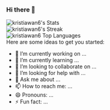 ### Hi there 👋
![kristiawan6's Stats](https://github-readme-stats.vercel.app/api?username=kristiawan6&theme=vue-dark&show_icons=true&hide_border=true&count_private=true)
<br>
![kristiawan6's Streak](https://github-readme-streak-stats.herokuapp.com/?user=kristiawan6&theme=vue-dark&hide_border=true)
<br>
![kristiawan6 Top Languages](https://github-readme-stats.vercel.app/api/top-langs/?username=kristiawan6&theme=vue-dark&show_icons=true&hide_border=true&layout=compact)
<br>
Here are some ideas to get you started:

- 🔭 I’m currently working on ...
- 🌱 I’m currently learning ...
- 👯 I’m looking to collaborate on ...
- 🤔 I’m looking for help with ...
- 💬 Ask me about ...
- 📫 How to reach me: ...
- 😄 Pronouns: ...
- ⚡ Fun fact: ...

